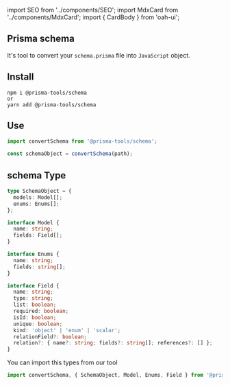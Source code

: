import SEO from '../components/SEO';
import MdxCard from '../components/MdxCard';
import { CardBody } from 'oah-ui';

<SEO title="Convert schema" />
<MdxCard>
<CardBody>

## Prisma schema

It's tool to convert your `schema.prisma` file into `JavaScript` object.

## Install

```shell
npm i @prisma-tools/schema
or
yarn add @prisma-tools/schema
```

## Use

```ts
import convertSchema from '@prisma-tools/schema';

const schemaObject = convertSchema(path);
```

## schema Type

```ts
type SchemaObject = {
  models: Model[];
  enums: Enums[];
};

interface Model {
  name: string;
  fields: Field[];
}

interface Enums {
  name: string;
  fields: string[];
}

interface Field {
  name: string;
  type: string;
  list: boolean;
  required: boolean;
  isId: boolean;
  unique: boolean;
  kind: 'object' | 'enum' | 'scalar';
  relationField?: boolean;
  relation?: { name?: string; fields?: string[]; references?: [] };
}
```

You can import this types from our tool

```ts
import convertSchema, { SchemaObject, Model, Enums, Field } from '@prisma-tools/schema';
```

</CardBody>
</MdxCard>
